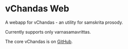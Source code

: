 # vChandas Web

A webapp for vChandas - an utility for samskrita prosody.

Currently supports only varnasamavrittas.

The core vChandas is on [GitHub](https://github.com/vipranarayan14/vchandas).

